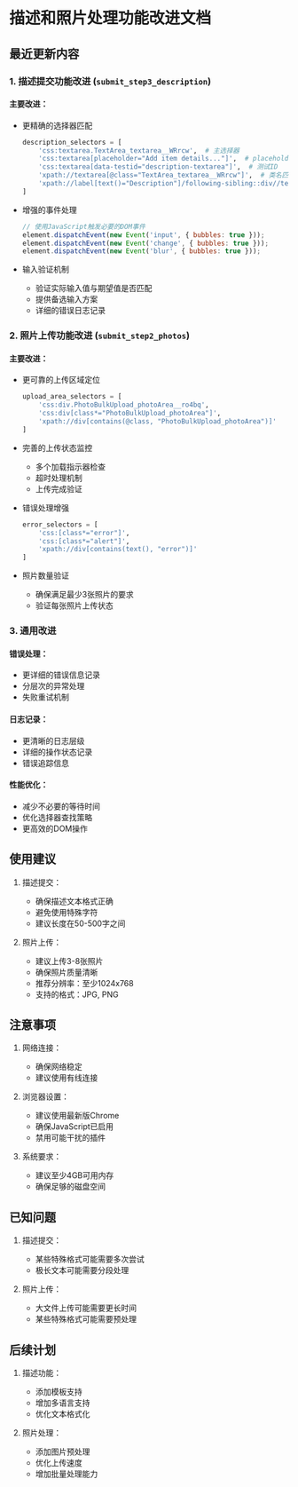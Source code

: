 # 描述和照片处理功能改进文档

## 最近更新内容

### 1. 描述提交功能改进 (`submit_step3_description`)

#### 主要改进：
- 更精确的选择器匹配
  ```python
  description_selectors = [
      'css:textarea.TextArea_textarea__WRrcw',  # 主选择器
      'css:textarea[placeholder="Add item details..."]',  # placeholder定位
      'css:textarea[data-testid="description-textarea"]',  # 测试ID
      'xpath://textarea[@class="TextArea_textarea__WRrcw"]',  # 类名匹配
      'xpath://label[text()="Description"]/following-sibling::div//textarea'  # 标签文本定位
  ]
  ```

- 增强的事件处理
  ```javascript
  // 使用JavaScript触发必要的DOM事件
  element.dispatchEvent(new Event('input', { bubbles: true }));
  element.dispatchEvent(new Event('change', { bubbles: true }));
  element.dispatchEvent(new Event('blur', { bubbles: true }));
  ```

- 输入验证机制
  - 验证实际输入值与期望值是否匹配
  - 提供备选输入方案
  - 详细的错误日志记录

### 2. 照片上传功能改进 (`submit_step2_photos`)

#### 主要改进：
- 更可靠的上传区域定位
  ```python
  upload_area_selectors = [
      'css:div.PhotoBulkUpload_photoArea__ro4bq',
      'css:div[class*="PhotoBulkUpload_photoArea"]',
      'xpath://div[contains(@class, "PhotoBulkUpload_photoArea")]'
  ]
  ```

- 完善的上传状态监控
  - 多个加载指示器检查
  - 超时处理机制
  - 上传完成验证

- 错误处理增强
  ```python
  error_selectors = [
      'css:[class*="error"]',
      'css:[class*="alert"]',
      'xpath://div[contains(text(), "error")]'
  ]
  ```

- 照片数量验证
  - 确保满足最少3张照片的要求
  - 验证每张照片上传状态

### 3. 通用改进

#### 错误处理：
- 更详细的错误信息记录
- 分层次的异常处理
- 失败重试机制

#### 日志记录：
- 更清晰的日志层级
- 详细的操作状态记录
- 错误追踪信息

#### 性能优化：
- 减少不必要的等待时间
- 优化选择器查找策略
- 更高效的DOM操作

## 使用建议

1. 描述提交：
   - 确保描述文本格式正确
   - 避免使用特殊字符
   - 建议长度在50-500字之间

2. 照片上传：
   - 建议上传3-8张照片
   - 确保照片质量清晰
   - 推荐分辨率：至少1024x768
   - 支持的格式：JPG, PNG

## 注意事项

1. 网络连接：
   - 确保网络稳定
   - 建议使用有线连接

2. 浏览器设置：
   - 建议使用最新版Chrome
   - 确保JavaScript已启用
   - 禁用可能干扰的插件

3. 系统要求：
   - 建议至少4GB可用内存
   - 确保足够的磁盘空间

## 已知问题

1. 描述提交：
   - 某些特殊格式可能需要多次尝试
   - 极长文本可能需要分段处理

2. 照片上传：
   - 大文件上传可能需要更长时间
   - 某些特殊格式可能需要预处理

## 后续计划

1. 描述功能：
   - 添加模板支持
   - 增加多语言支持
   - 优化文本格式化

2. 照片处理：
   - 添加图片预处理
   - 优化上传速度
   - 增加批量处理能力 